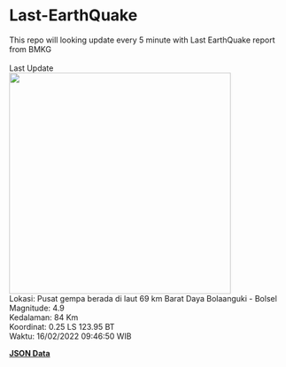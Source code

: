 # Last-EarthQuake
This repo will looking update every 5 minute with Last EarthQuake report from BMKG
<br>
<br>
Last Update
<br>
<img src="https://ews.bmkg.go.id/TEWS/data/20220216094650.mmi.jpg" width="400"/>
<br>
Lokasi: Pusat gempa berada di laut 69 km Barat Daya Bolaanguki - Bolsel <br>
Magnitude: 4.9 <br>
Kedalaman: 84 Km <br>
Koordinat: 0.25 LS 123.95 BT <br>
Waktu: 16/02/2022 09:46:50 WIB <br>

<a href="./data/data.json">**JSON Data**</a>
